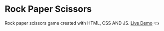# Rock Paper Scissors 
Rock paper scissors game created with HTML, CSS AND JS.
[Live Demo](https://qoosim.github.io/Rock-Paper-Scissors/) :point_left:

